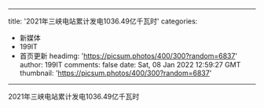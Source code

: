 
---
title: '2021年三峡电站累计发电1036.49亿千瓦时'
categories: 
 - 新媒体
 - 199IT
 - 首页更新
headimg: 'https://picsum.photos/400/300?random=6837'
author: 199IT
comments: false
date: Sat, 08 Jan 2022 12:59:27 GMT
thumbnail: 'https://picsum.photos/400/300?random=6837'
---

<div>   
2021年三峡电站累计发电1036.49亿千瓦时  
</div>
            